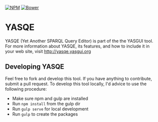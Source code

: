 [![NPM](https://img.shields.io/npm/v/yasgui-yasqe.svg)](https://www.npmjs.org/package/yasgui-yasqe)
[![Bower](https://img.shields.io/bower/v/yasgui-yasqe.svg)](https://github.com/YASGUI/YASQE)

# YASQE
YASQE (Yet Another SPARQL Query Editor) is part of the the YASGUI tool. For more information about YASQE, its features, and how to include it in your web site, visit http://yasqe.yasgui.org

## Developing YASQE


Feel free to fork and develop this tool. If you have anything to contribute, submit a pull request.
To develop this tool locally, I'd advice to use the following procedure:

* Make sure npm and gulp are installed
* Run `npm install` from the gulp dir
* Run `gulp serve` for local development
* Run `gulp` to create the packages
